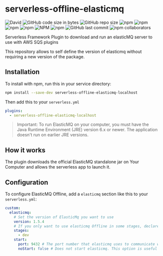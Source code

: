 # serverless-offline-elasticmq

![David](https://img.shields.io/david/YOU54F/serverless-offline-elasticmq.svg)
![GitHub code size in bytes](https://img.shields.io/github/languages/code-size/YOU54F/serverless-offline-elasticmq.svg)
![GitHub repo size](https://img.shields.io/github/repo-size/YOU54F/serverless-offline-elasticmq.svg)
![npm](https://img.shields.io/npm/dw/serverless-offline-elasticmq.svg)
![npm](https://img.shields.io/npm/dm/serverless-offline-elasticmq.svg)
![npm](https://img.shields.io/npm/dy/serverless-offline-elasticmq.svg)
![npm](https://img.shields.io/npm/dt/serverless-offline-elasticmq.svg)
![NPM](https://img.shields.io/npm/l/serverless-offline-elasticmq.svg)
![npm](https://img.shields.io/npm/v/serverless-offline-elasticmq.svg)
![GitHub last commit](https://img.shields.io/github/last-commit/YOU54F/serverless-offline-elasticmq.svg)
![npm collaborators](https://img.shields.io/npm/collaborators/serverless-offline-elasticmq.svg)

Serverless Framework Plugin to download and run an elasticMQ server to use with AWS SQS plugins

This repository allows to self define the version of elasticmq without requiring a new version of the package.

## Installation

To install with npm, run this in your service directory:

```bash
npm install --save-dev serverless-offline-elasticmq-localhost
```

Then add this to your `serverless.yml`

```yml
plugins:
  - serverless-offline-elasticmq-localhost
```

> Important:
> To run ElasticMQ on your computer, you must have the Java Runtime Environment
> (JRE) version 6.x or newer. The application doesn't run on earlier JRE versions.

## How it works

The plugin downloads the official ElasticMQ standalone jar on Your
Computer and allows the serverless app to launch it.

## Configuration

To configure ElasticMQ Offline, add a `elasticmq` section like this to your
`serverless.yml`:

```yml
custom:
  elasticmq:
    # Set the version of ElasticMq you want to use
    version: 1.5.4
    # If you only want to use elasticmq Offline in some stages, declare them here
    stages:
      - dev
    start:
      port: 9432 # The port number that elasticmq uses to communicate with your application. If you don't specify this option, the default port is 9432. If port 8000 is unavailable, this command throws an exception. You can use the port option to specify a different port number
      noStart: false # Does not start elasticmq. This option is useful if you already have a running instance of elasticmq locally
```
